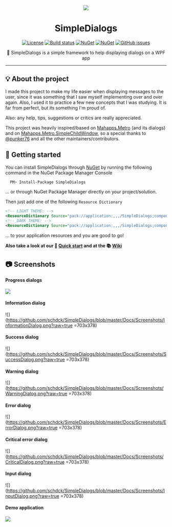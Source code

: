 <div align="center">
  
  [<img src="https://github.com/schdck/SimpleDialogs/blob/master/Docs/logo.png?raw=true">](https://github.com/schdck/SimpleDialogs)

  # SimpleDialogs
  
  [![License](https://img.shields.io/github/license/schdck/SimpleDialogs.svg)](https://github.com/schdck/SimpleDialogs/blob/master/LICENSE)
  [![Build status](https://ci.appveyor.com/api/projects/status/ngnm9ni9rckwg4v4?svg=true)](https://ci.appveyor.com/project/schdck/simpledialogs)
  [![NuGet](https://img.shields.io/nuget/v/SimpleDialogs.svg)](https://www.nuget.org/packages/SimpleDialogs/)
  [![NuGet](https://img.shields.io/nuget/dt/SimpleDialogs.svg)](https://www.nuget.org/packages/SimpleDialogs/)
  [![GitHub issues](https://img.shields.io/github/issues/schdck/SimpleDialogs.svg)](https://github.com/schdck/SimpleDialogs/issues)
  
 
  
  :speech_balloon: SimpleDialogs is a simple framework to help displaying dialogs on a WPF app
</div>

<hr>
  
## :bulb: About the project
I made this project to make my life easier when displaying messages to the user, since it was something that I saw myself implementing over and over again. Also, I used it to practice a few new concepts that I was studying. It is far from perfect, but its something I'm proud of.

Also: any help, tips, suggestions or critics are really appreciated.

This project was heavily inspired/based on [Mahapps.Metro](https://github.com/MahApps/MahApps.Metro) (and its dialogs) and on [Mahapps.Metro.SimpleChildWindow](https://github.com/punker76/MahApps.Metro.SimpleChildWindow), so a special thanks to [@punker76](https://github.com/punker76) and all the other maintainers/contributors.
  
## :rocket: Getting started
  
You can install SimpleDialogs through [NuGet](https://www.nuget.org/packages/SimpleDialogs/) by running the following command in the NuGet Package Manager Console  
  
```bash
  PM> Install-Package SimpleDialogs
```
  
... or through NuGet Package Manager directly on your project/solution.

Then just add one of the following `Resource Dictionary` 
  
```XML
<!-- LIGHT THEME: -->
<ResourceDictionary Source="pack://application:,,,/SimpleDialogs;component/Themes/Light.xaml" />
<!-- DARK THEME: -->
<ResourceDictionary Source="pack://application:,,,/SimpleDialogs;component/Themes/Dark.xaml" />
```
  
... to your application resources and you are good to go!
  
**Also take a look at our :dart: [Quick start](https://github.com/schdck/SimpleDialogs/wiki/Quick-start) and at the :books: [Wiki](https://github.com/schdck/SimpleDialogs/wiki)**

## :camera: Screenshots
  
#### Progress dialogs
![](https://github.com/schdck/SimpleDialogs/blob/master/Docs/Screenshots/ProgressDialogs.gif?raw=true=703x378)

#### Information dialog
![](https://github.com/schdck/SimpleDialogs/blob/master/Docs/Screenshots/InformationDialog.png?raw=true =703x378)
 
#### Success dialog
![](https://github.com/schdck/SimpleDialogs/blob/master/Docs/Screenshots/SuccessDialog.png?raw=true =703x378)
  
#### Warning dialog
![](https://github.com/schdck/SimpleDialogs/blob/master/Docs/Screenshots/WarningDialog.png?raw=true =703x378)
  
#### Error dialog
![](https://github.com/schdck/SimpleDialogs/blob/master/Docs/Screenshots/ErrorDialog.png?raw=true =703x378)
  
#### Critical error dialog
![](https://github.com/schdck/SimpleDialogs/blob/master/Docs/Screenshots/CriticalDialog.png?raw=true =703x378)

#### Input dialog
![](https://github.com/schdck/SimpleDialogs/blob/master/Docs/Screenshots/InputDialog.png?raw=true =703x378)

#### Demo application
![](https://github.com/schdck/SimpleDialogs/blob/master/Docs/Screenshots/Demo.gif?raw=true)
